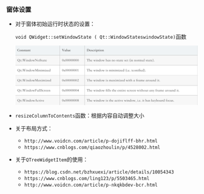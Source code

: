 ### 窗体设置

* 对于窗体初始运行时状态的设置：

  `void QWidget::setWindowState ( Qt::WindowStateswindowState)`函数

  ![1545467321126](assets/1545467321126.png)

* `resizeColumnToContents`函数：根据内容自动调整大小

* 关于布局方式：

  * `http://www.voidcn.com/article/p-dojiflff-bhr.html`
  * `https://www.cnblogs.com/qiaozhoulin/p/4528002.html`

* 关于`QTreeWidgetItem`的使用：

  * `https://blog.csdn.net/bzhxuexi/article/details/10054343`
  * `https://www.cnblogs.com/ling123/p/5503465.html`
  * `http://www.voidcn.com/article/p-nkqkbdev-bcr.html`
